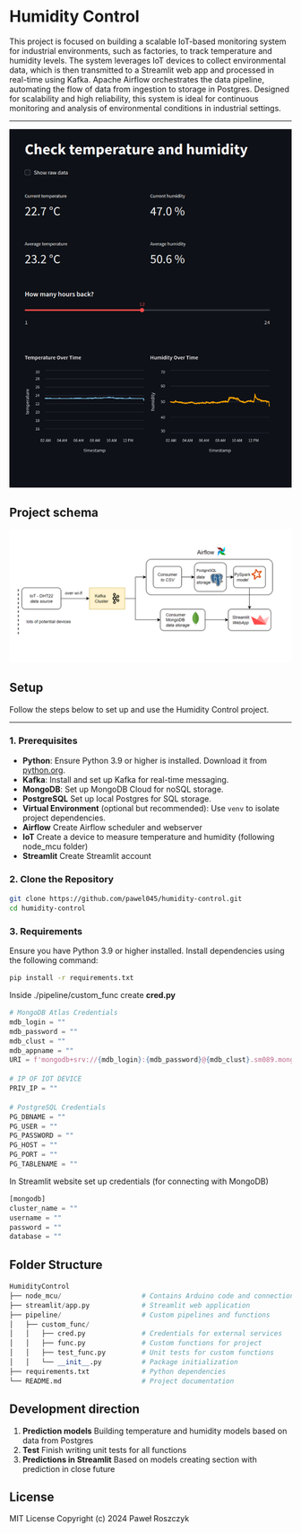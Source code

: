 # Humidity Control
This project is focused on building a scalable IoT-based monitoring system for industrial environments, 
such as factories, to track temperature and humidity levels. The system leverages IoT devices to collect 
environmental data, which is then transmitted to a Streamlit web app and processed in real-time using Kafka. 
Apache Airflow orchestrates the data pipeline, automating the flow of data from ingestion to storage in Postgres. 
Designed for scalability and high reliability, this system is ideal for continuous monitoring and analysis of 
environmental conditions in industrial settings.

---

![Streamlit App](streamlit_app.png)


## Project schema

![HumidityControl schema](schema.png)


## Setup

Follow the steps below to set up and use the Humidity Control project.

---

### 1. Prerequisites
- **Python**: Ensure Python 3.9 or higher is installed. Download it from [python.org](https://www.python.org/).
- **Kafka**: Install and set up Kafka for real-time messaging.
- **MongoDB**: Set up MongoDB Cloud for noSQL storage.
- **PostgreSQL** Set up local Postgres for SQL storage.
- **Virtual Environment** (optional but recommended): Use `venv` to isolate project dependencies.
- **Airflow** Create Airflow scheduler and webserver
- **IoT** Create a device to measure temperature and humidity (following node_mcu folder)
- **Streamlit** Create Streamlit account

### 2. Clone the Repository
```bash
git clone https://github.com/pawel045/humidity-control.git
cd humidity-control
```


### 3. Requirements
Ensure you have Python 3.9 or higher installed. Install dependencies using the following command:

```bash
pip install -r requirements.txt
```

Inside ./pipeline/custom_func create **cred.py**

```python
# MongoDB Atlas Credentials
mdb_login = ""
mdb_password = ""
mdb_clust = ""
mdb_appname = ""
URI = f'mongodb+srv://{mdb_login}:{mdb_password}@{mdb_clust}.sm089.mongodb.net/?retryWrites=true&w=majority&appName={mdb_appname}'

# IP OF IOT DEVICE
PRIV_IP = ""

# PostgreSQL Credentials
PG_DBNAME = ""
PG_USER = ""
PG_PASSWORD = ""
PG_HOST = ""
PG_PORT = ""
PG_TABLENAME = ""
```


In Streamlit website set up credentials (for connecting with MongoDB)
```python
[mongodb]
cluster_name = ""
username = ""
password = ""
database = ""
```


## Folder Structure

```python
HumidityControl
├── node_mcu/                    # Contains Arduino code and connection schema
├── streamlit/app.py             # Streamlit web application
├── pipeline/                    # Custom pipelines and functions
│   ├── custom_func/
│   │   ├── cred.py              # Credentials for external services
│   │   ├── func.py              # Custom functions for project
│   │   ├── test_func.py         # Unit tests for custom functions
│   │   └── __init__.py          # Package initialization
├── requirements.txt             # Python dependencies
└── README.md                    # Project documentation
```


## Development direction

1. **Prediction models** Building temperature and humidity models based on data from Postgres
2. **Test** Finish writing unit tests for all functions
3. **Predictions in Streamlit** Based on models creating section with prediction in close future

## License

MIT License
Copyright (c) 2024 Paweł Roszczyk